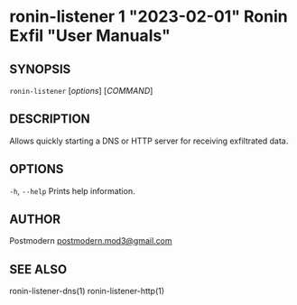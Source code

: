 # ronin-listener 1 "2023-02-01" Ronin Exfil "User Manuals"

## SYNOPSIS

`ronin-listener` [*options*] [*COMMAND*]

## DESCRIPTION

Allows quickly starting a DNS or HTTP server for receiving exfiltrated data.

## OPTIONS

`-h`, `--help`
  Prints help information.

## AUTHOR

Postmodern <postmodern.mod3@gmail.com>

## SEE ALSO

ronin-listener-dns(1) ronin-listener-http(1)

